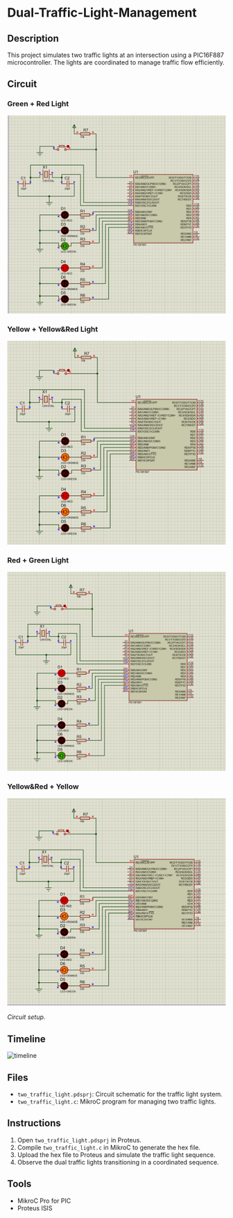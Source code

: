 # Dual-Traffic-Light-Management

## Description
This project simulates two traffic lights at an intersection using a PIC16F887 microcontroller. The lights are coordinated to manage traffic flow efficiently.

## Circuit
### Green + Red Light
![Green + Red Light Circuit](circuit/green_red.png)  

### Yellow + Yellow&Red Light
![Yellow + Yellow&Red Light Circuit](circuit/orange_red&orange.png)  

### Red + Green Light
![Red + Green Light Circuit](circuit/red_green.png)  

### Yellow&Red + Yellow
![Yellow&Red + Yellow Light Circuit](circuit/red&orange_orange.png)  

*Circuit setup.*

## Timeline
![timeline](timeline.png)  

## Files
- `two_traffic_light.pdsprj`: Circuit schematic for the traffic light system.
- `two_traffic_light.c`: MikroC program for managing two traffic lights.

## Instructions
1. Open `two_traffic_light.pdsprj` in Proteus.
2. Compile `two_traffic_light.c` in MikroC to generate the hex file.
3. Upload the hex file to Proteus and simulate the traffic light sequence.
4. Observe the dual traffic lights transitioning in a coordinated sequence.

## Tools
- MikroC Pro for PIC
- Proteus ISIS
